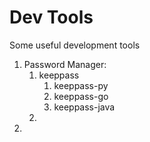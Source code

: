 # Dev Tools
Some useful development tools

1. Password Manager:
    1. keeppass
        1. keeppass-py
        1. keeppass-go
        1. keeppass-java
    2. 
2. 

